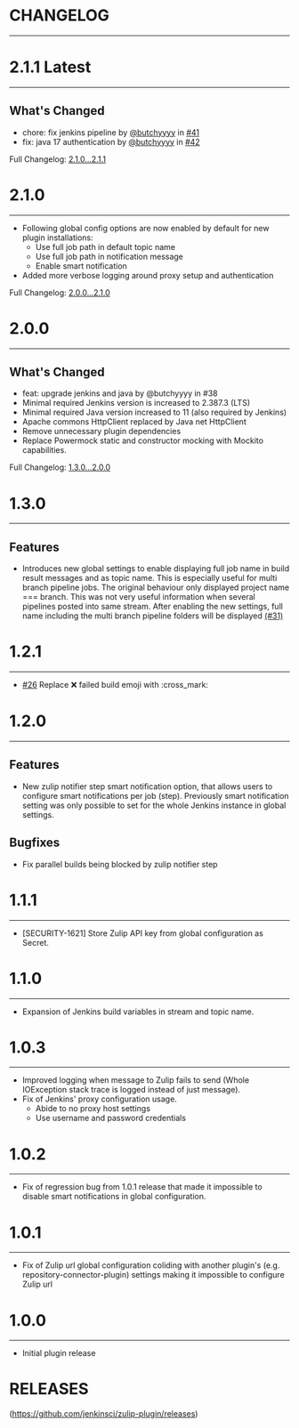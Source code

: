 # CHANGELOG

------

# 2.1.1 Latest
------

## What's Changed

* chore: fix jenkins pipeline by [@butchyyyy](https://github.com/butchyyyy) in [#41](https://github.com/jenkinsci/zulip-plugin/pull/41)
* fix: java 17 authentication by [@butchyyyy](https://github.com/butchyyyy) in [#42](https://github.com/jenkinsci/zulip-plugin/pull/42)

Full Changelog: [2.1.0...2.1.1](https://github.com/jenkinsci/zulip-plugin/compare/2.1.0...2.1.1)

# 2.1.0 
------

* Following global config options are now enabled by default for new plugin installations:
    * Use full job path in default topic name
    * Use full job path in notification message
    * Enable smart notification
* Added more verbose logging around proxy setup and authentication

Full Changelog: [2.0.0...2.1.0](https://github.com/jenkinsci/zulip-plugin/compare/2.0.0...2.1.0)


# 2.0.0
------

## What's Changed

* feat: upgrade jenkins and java by @butchyyyy in #38
* Minimal required Jenkins version is increased to 2.387.3 (LTS)
* Minimal required Java version increased to 11 (also required by Jenkins)
* Apache commons HttpClient replaced by Java net HttpClient
* Remove unnecessary plugin dependencies
* Replace Powermock static and constructor mocking with Mockito capabilities.

Full Changelog: [1.3.0...2.0.0](https://github.com/jenkinsci/zulip-plugin/compare/1.3.0...2.0.0)


# 1.3.0
------

## Features

* Introduces new global settings to enable displaying full job name in build result messages and as topic name. This is especially useful for multi branch pipeline jobs. The original behaviour only displayed project name === branch. This was not very useful information when several pipelines posted into same stream. After enabling the new settings, full name including the multi branch pipeline folders will be displayed [(#31)](https://github.com/jenkinsci/zulip-plugin/issues/31)


# 1.2.1
------

* [#26](https://github.com/jenkinsci/zulip-plugin/issues/26) Replace :x: failed build emoji with :cross_mark:


# 1.2.0
------

## Features

* New zulip notifier step smart notification option, that allows users to configure smart notifications per job (step). Previously smart notification setting was only possible to set for the whole Jenkins instance in global settings.

## Bugfixes

* Fix parallel builds being blocked by zulip notifier step


# 1.1.1
------

* [SECURITY-1621] Store Zulip API key from global configuration as Secret.


# 1.1.0
------

* Expansion of Jenkins build variables in stream and topic name.


# 1.0.3
------

* Improved logging when message to Zulip fails to send (Whole IOException stack trace is logged instead of just message).
* Fix of Jenkins' proxy configuration usage.
    * Abide to no proxy host settings
    * Use username and password credentials


# 1.0.2
------

* Fix of regression bug from 1.0.1 release that made it impossible to disable smart notifications in global configuration.


# 1.0.1
------

* Fix of Zulip url global configuration coliding with another plugin's (e.g. repository-connector-plugin) settings making it impossible to configure Zulip url


# 1.0.0
------

* Initial plugin release


# RELEASES

(https://github.com/jenkinsci/zulip-plugin/releases)